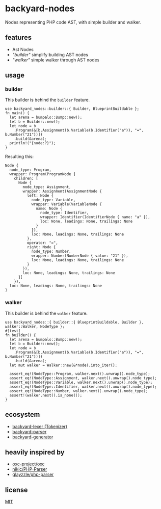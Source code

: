 # backyard-nodes

Nodes representing PHP code AST, with simple builder and walker.

## features

- Ast Nodes
- _"builder"_ simplify building AST nodes
- _"walker"_ simple walker through AST nodes

## usage

### builder

This builder is behind the `builder` feature.

    use backyard_nodes::builder::{ Builder, BlueprintBuildable };
    fn main() {
      let arena = bumpalo::Bump::new();
      let b = Builder::new();
      let node = b
        .Program(&[b.Assignment(b.Variable(b.Identifier("a")), "=", b.Number("21"))])
        .build(&arena);
      println!("{node:?}");
    }

Resulting this:

    Node {
      node_type: Program,
      wrapper: Program(ProgramNode {
        children: [
          Node {
            node_type: Assignment,
            wrapper: Assignment(AssignmentNode {
              left: Node {
                node_type: Variable,
                wrapper: Variable(VariableNode {
                  name: Node {
                    node_type: Identifier,
                    wrapper: Identifier(IdentifierNode { name: "a" }),
                    loc: None, leadings: None, trailings: None
                  }
                }),
                loc: None, leadings: None, trailings: None
              },
              operator: "=",
              right: Node {
                node_type: Number,
                wrapper: Number(NumberNode { value: "21" }),
                loc: None, leadings: None, trailings: None
              }
            }),
            loc: None, leadings: None, trailings: None
          }]
        }),
      loc: None, leadings: None, trailings: None
    }

### walker

This builder is behind the `walker` feature.

    use backyard_nodes::{ builder::{ BlueprintBuildable, Builder }, walker::Walker, NodeType };
    #[test]
    fn builder() {
      let arena = bumpalo::Bump::new();
      let b = Builder::new();
      let node = b
        .Program(&[b.Assignment(b.Variable(b.Identifier("a")), "=", b.Number("21"))])
        .build(&arena);
      let mut walker = Walker::new(&*node).into_iter();

      assert_eq!(NodeType::Program, walker.next().unwrap().node_type);
      assert_eq!(NodeType::Assignment, walker.next().unwrap().node_type);
      assert_eq!(NodeType::Variable, walker.next().unwrap().node_type);
      assert_eq!(NodeType::Identifier, walker.next().unwrap().node_type);
      assert_eq!(NodeType::Number, walker.next().unwrap().node_type);
      assert!(walker.next().is_none());
    }

## ecosystem

- [backyard-lexer (Tokenizer)](https://crates.io/crates/backyard-lexer)
- [backyard-parser](https://crates.io/crates/backyard-parser)
- [backyard-generator](https://crates.io/crates/backyard-generator)

## heavily inspired by

- [oxc-project/oxc](https://github.com/oxc-project/oxc)
- [nikic/PHP-Parser](https://github.com/nikic/PHP-Parser)
- [glayzzle/php-parser](https://github.com/glayzzle/php-parser)

## license

[MIT](https://github.com/Alzera/backyard/blob/main/LICENSE)
